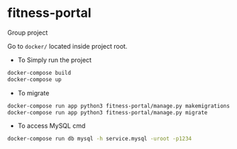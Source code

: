 # fitness-portal
Group project

Go to `docker/` located inside project root.
- To Simply run the project
```bash
docker-compose build
docker-compose up
```

- To migrate
```bash
docker-compose run app python3 fitness-portal/manage.py makemigrations portal
docker-compose run app python3 fitness-portal/manage.py migrate
```

- To access MySQL cmd
```bash
docker-compose run db mysql -h service.mysql -uroot -p1234
```
